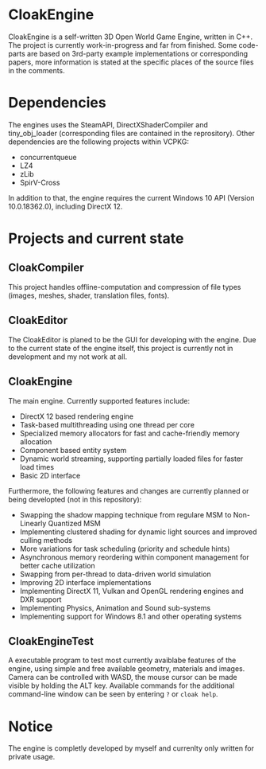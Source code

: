# CloakEngine
CloakEngine is a self-written 3D Open World Game Engine, written in C++. The project is currently work-in-progress and far from finished. Some code-parts are based on 3rd-party example implementations or corresponding papers, more information is stated at the specific places of the source files in the comments.
# Dependencies
The engines uses the SteamAPI, DirectXShaderCompiler and tiny_obj_loader (corresponding files are contained in the reprository). Other dependencies are the following projects within VCPKG:
- concurrentqueue
- LZ4
- zLib
- SpirV-Cross

In addition to that, the engine requires the current Windows 10 API (Version 10.0.18362.0), including DirectX 12.
# Projects and current state
## CloakCompiler
This project handles offline-computation and compression of file types (images, meshes, shader, translation files, fonts). 
## CloakEditor
The CloakEditor is planed to be the GUI for developing with the engine. Due to the current state of the engine itself, this project is currently not in development and my not work at all.
## CloakEngine
The main engine. Currently supported features include:
- DirectX 12 based rendering engine
- Task-based multithreading using one thread per core
- Specialized memory allocators for fast and cache-friendly memory allocation
- Component based entity system
- Dynamic world streaming, supporting partially loaded files for faster load times
- Basic 2D interface

Furthermore, the following features and changes are currently planned or being developted (not in this repository):
- Swapping the shadow mapping technique from regulare MSM to Non-Linearly Quantized MSM
- Implementing clustered shading for dynamic light sources and improved culling methods
- More variations for task scheduling (priority and schedule hints)
- Asynchronous memory reordering within component management for better cache utilization
- Swapping from per-thread to data-driven world simulation
- Improving 2D interface implementations
- Implementing DirectX 11, Vulkan and OpenGL rendering engines and DXR support
- Implementing Physics, Animation and Sound sub-systems
- Implementing support for Windows 8.1 and other operating systems
## CloakEngineTest
A executable program to test most currently avaiblabe features of the engine, using simple and free available geometry, materials and images. Camera can be controlled with WASD, the mouse cursor can be made visible by holding the ALT key. Available commands for the additional command-line window can be seen by entering ``?`` or ``cloak help``.
# Notice
The engine is completly developed by myself and currenlty only written for private usage.
